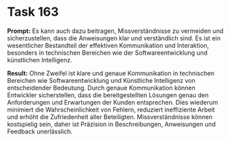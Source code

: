 # Task 163

**Prompt:** Es kann auch dazu beitragen, Missverständnisse zu vermeiden und sicherzustellen, dass die Anweisungen klar und verständlich sind. Es ist ein wesentlicher Bestandteil der effektiven Kommunikation und Interaktion, besonders in technischen Bereichen wie der Softwareentwicklung und künstlichen Intelligenz.

**Result:**
Ohne Zweifel ist klare und genaue Kommunikation in technischen Bereichen wie Softwareentwicklung und Künstliche Intelligenz von entscheidender Bedeutung. Durch genaue Kommunikation können Entwickler sicherstellen, dass die bereitgestellten Lösungen genau den Anforderungen und Erwartungen der Kunden entsprechen. Dies wiederum minimiert die Wahrscheinlichkeit von Fehlern, reduziert ineffiziente Arbeit und erhöht die Zufriedenheit aller Beteiligten. Missverständnisse können kostspielig sein, daher ist Präzision in Beschreibungen, Anweisungen und Feedback unerlässlich.
